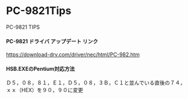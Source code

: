 # PC-9821Tips
PC-9821 TIPS

#### PC-9821 ドライバ アップデート リンク
https://download-drv.com/driver/nec/html/PC-982.htm

#### HSB.EXEのPentium対応方法
Ｄ５，０８，８１，Ｅ１，Ｄ５，０８，３Ｂ，Ｃ１と並んでいる直後の７４，　ｘｘ（HEX）を９０，９０に変更

